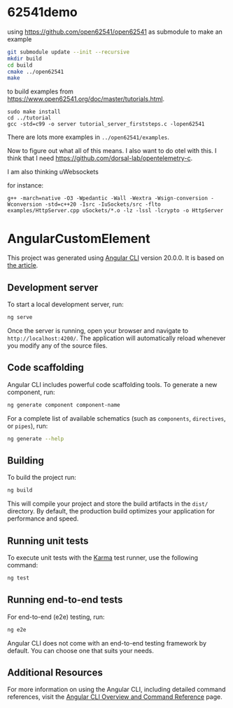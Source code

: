 # 62541demo
using https://github.com/open62541/open62541 as submodule to make an example

```bash
git submodule update --init --recursive
mkdir build
cd build
cmake ../open62541
make

```

to build examples from https://www.open62541.org/doc/master/tutorials.html.

```
sudo make install
cd ../tutorial
gcc -std=c99 -o server tutorial_server_firststeps.c -lopen62541
```

There are lots more examples in `../open62541/examples`.

Now to figure out what all of this means. I also want to do otel with this. I think that I need https://github.com/dorsal-lab/opentelemetry-c.

I am also thinking uWebsockets

for instance:

```
g++ -march=native -O3 -Wpedantic -Wall -Wextra -Wsign-conversion -Wconversion -std=c++20 -Isrc -IuSockets/src -flto examples/HttpServer.cpp uSockets/*.o -lz -lssl -lcrypto -o HttpServer
```

# AngularCustomElement

This project was generated using [Angular CLI](https://github.com/angular/angular-cli) version 20.0.0. It is based on [the article](https://medium.com/@cory.lewis1997/angular-17-component-library-wired-for-web-components-3dccb87a6f87).

## Development server

To start a local development server, run:

```bash
ng serve
```

Once the server is running, open your browser and navigate to `http://localhost:4200/`. The application will automatically reload whenever you modify any of the source files.

## Code scaffolding

Angular CLI includes powerful code scaffolding tools. To generate a new component, run:

```bash
ng generate component component-name
```

For a complete list of available schematics (such as `components`, `directives`, or `pipes`), run:

```bash
ng generate --help
```

## Building

To build the project run:

```bash
ng build
```

This will compile your project and store the build artifacts in the `dist/` directory. By default, the production build optimizes your application for performance and speed.

## Running unit tests

To execute unit tests with the [Karma](https://karma-runner.github.io) test runner, use the following command:

```bash
ng test
```

## Running end-to-end tests

For end-to-end (e2e) testing, run:

```bash
ng e2e
```

Angular CLI does not come with an end-to-end testing framework by default. You can choose one that suits your needs.

## Additional Resources

For more information on using the Angular CLI, including detailed command references, visit the [Angular CLI Overview and Command Reference](https://angular.dev/tools/cli) page.
